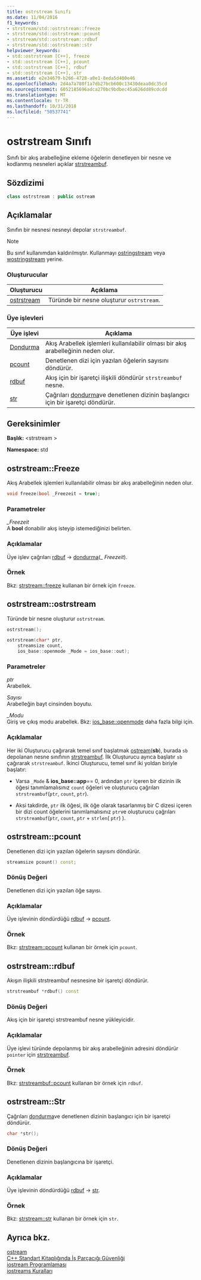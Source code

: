 ```yaml
---
title: ostrstream Sınıfı
ms.date: 11/04/2016
f1_keywords:
- strstream/std::ostrstream::freeze
- strstream/std::ostrstream::pcount
- strstream/std::ostrstream::rdbuf
- strstream/std::ostrstream::str
helpviewer_keywords:
- std::ostrstream [C++], freeze
- std::ostrstream [C++], pcount
- std::ostrstream [C++], rdbuf
- std::ostrstream [C++], str
ms.assetid: e2e34679-b266-4728-a8e1-8eda5d400e46
ms.openlocfilehash: 2d4a7a780f1a7db27bcb600c13430deaa0dc35cd
ms.sourcegitcommit: 6052185696adca270bc9bdbec45a626dd89cdcdd
ms.translationtype: MT
ms.contentlocale: tr-TR
ms.lasthandoff: 10/31/2018
ms.locfileid: "50537741"
---
```

# <a name="ostrstream-class"></a>ostrstream Sınıfı

Sınıfı bir akış arabelleğine ekleme öğelerin denetleyen bir nesne ve kodlanmış nesneleri açıklar [strstreambuf](../standard-library/strstreambuf-class.md).

## <a name="syntax"></a>Sözdizimi

```cpp
class ostrstream : public ostream
```

## <a name="remarks"></a>Açıklamalar

Sınıfın bir nesnesi nesneyi depolar `strstreambuf`.

> [!NOTE]
> Bu sınıf kullanımdan kaldırılmıştır. Kullanmayı [ostringstream](../standard-library/sstream-typedefs.md#ostringstream) veya [wostringstream](../standard-library/sstream-typedefs.md#wostringstream) yerine.

### <a name="constructors"></a>Oluşturucular

|Oluşturucu|Açıklama|
|-|-|
|[ostrstream](#ostrstream)|Türünde bir nesne oluşturur `ostrstream`.|

### <a name="member-functions"></a>Üye işlevleri

|Üye işlevi|Açıklama|
|-|-|
|[Dondurma](#freeze)|Akış Arabellek işlemleri kullanılabilir olması bir akış arabelleğinin neden olur.|
|[pcount](#pcount)|Denetlenen dizi için yazılan öğelerin sayısını döndürür.|
|[rdbuf](#rdbuf)|Akış için bir işaretçi ilişkili döndürür `strstreambuf` nesne.|
|[str](#str)|Çağrıları [dondurma](../standard-library/strstreambuf-class.md#freeze)ve denetlenen dizinin başlangıcı için bir işaretçi döndürür.|

## <a name="requirements"></a>Gereksinimler

**Başlık:** \<strstream >

**Namespace:** std

## <a name="freeze"></a>  ostrstream::Freeze

Akış Arabellek işlemleri kullanılabilir olması bir akış arabelleğinin neden olur.

```cpp
void freeze(bool _Freezeit = true);
```

### <a name="parameters"></a>Parametreler

*_Freezeit*<br/>
A **bool** donabilir akış isteyip istemediğinizi belirten.

### <a name="remarks"></a>Açıklamalar

Üye işlev çağrıları [rdbuf](#rdbuf) -> [dondurma](../standard-library/strstreambuf-class.md#freeze)(_ *Freezeit*).

### <a name="example"></a>Örnek

Bkz: [strstream::freeze](../standard-library/strstreambuf-class.md#freeze) kullanan bir örnek için `freeze`.

## <a name="ostrstream"></a>  ostrstream::ostrstream

Türünde bir nesne oluşturur `ostrstream`.

```cpp
ostrstream();

ostrstream(char* ptr,
    streamsize count,
    ios_base::openmode _Mode = ios_base::out);
```

### <a name="parameters"></a>Parametreler

*ptr*<br/>
Arabellek.

*Sayısı*<br/>
Arabelleğin bayt cinsinden boyutu.

*_Modu*<br/>
Giriş ve çıkış modu arabellek. Bkz: [ios_base::openmode](../standard-library/ios-base-class.md#openmode) daha fazla bilgi için.

### <a name="remarks"></a>Açıklamalar

Her iki Oluşturucu çağırarak temel sınıf başlatmak [ostream](../standard-library/ostream-typedefs.md#ostream)(**sb**), burada `sb` depolanan nesne sınıfının [strstreambuf](../standard-library/strstreambuf-class.md). İlk Oluşturucu ayrıca başlatır `sb` çağırarak `strstreambuf`. İkinci Oluşturucu, temel sınıf iki yoldan biriyle başlatır:

- Varsa `_Mode`  &  **ios_base::app**== 0, ardından `ptr` içeren bir dizinin ilk öğesi tanımlamalısınız `count` öğeleri ve oluşturucu çağrıları `strstreambuf`(`ptr`, `count`, `ptr`).

- Aksi takdirde, `ptr` ilk öğesi, ilk öğe olarak tasarlanmış bir C dizesi içeren bir dizi count öğelerini tanımlamalısınız `ptr`ve oluşturucu çağrıları `strstreambuf`(`ptr`, `count`, `ptr` + `strlen`( `ptr`) ).

## <a name="pcount"></a>  ostrstream::pcount

Denetlenen dizi için yazılan öğelerin sayısını döndürür.

```cpp
streamsize pcount() const;
```

### <a name="return-value"></a>Dönüş Değeri

Denetlenen dizi için yazılan öğe sayısı.

### <a name="remarks"></a>Açıklamalar

Üye işlevinin döndürdüğü [rdbuf](#rdbuf) -> [pcount](../standard-library/strstreambuf-class.md#pcount).

### <a name="example"></a>Örnek

Bkz: [strstream::pcount](../standard-library/strstreambuf-class.md#pcount) kullanan bir örnek için `pcount`.

## <a name="rdbuf"></a>  ostrstream::rdbuf

Akışın ilişkili strstreambuf nesnesine bir işaretçi döndürür.

```cpp
strstreambuf *rdbuf() const
```

### <a name="return-value"></a>Dönüş Değeri

Akış için bir işaretçi strstreambuf nesne yükleyicidir.

### <a name="remarks"></a>Açıklamalar

Üye işlevi türünde depolanmış bir akış arabelleğinin adresini döndürür `pointer` için [strstreambuf](../standard-library/strstreambuf-class.md).

### <a name="example"></a>Örnek

Bkz: [strstreambuf::pcount](../standard-library/strstreambuf-class.md#pcount) kullanan bir örnek için `rdbuf`.

## <a name="str"></a>  ostrstream::Str

Çağrıları [dondurma](../standard-library/strstreambuf-class.md#freeze)ve denetlenen dizinin başlangıcı için bir işaretçi döndürür.

```cpp
char *str();
```

### <a name="return-value"></a>Dönüş Değeri

Denetlenen dizinin başlangıcına bir işaretçi.

### <a name="remarks"></a>Açıklamalar

Üye işlevinin döndürdüğü [rdbuf](#rdbuf) -> [str](../standard-library/strstreambuf-class.md#str).

### <a name="example"></a>Örnek

Bkz: [strstream::str](../standard-library/strstreambuf-class.md#str) kullanan bir örnek için `str`.

## <a name="see-also"></a>Ayrıca bkz.

[ostream](../standard-library/ostream-typedefs.md#ostream)<br/>
[C++ Standart Kitaplığında İş Parçacığı Güvenliği](../standard-library/thread-safety-in-the-cpp-standard-library.md)<br/>
[iostream Programlaması](../standard-library/iostream-programming.md)<br/>
[iostreams Kuralları](../standard-library/iostreams-conventions.md)<br/>
